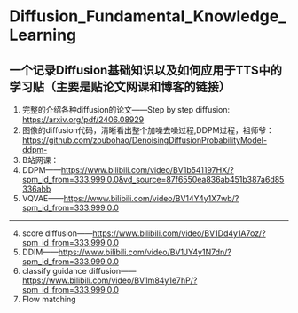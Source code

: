 # Diffusion_Fundamental_Knowledge_Learning
## 一个记录Diffusion基础知识以及如何应用于TTS中的学习贴（主要是贴论文网课和博客的链接）
1. 完整的介绍各种diffusion的论文——Step by step diffusion: https://arxiv.org/pdf/2406.08929
2. 图像的diffusion代码，清晰看出整个加噪去噪过程,DDPM过程，祖师爷：https://github.com/zoubohao/DenoisingDiffusionProbabilityModel-ddpm-
3. B站网课：
  1. DDPM——https://www.bilibili.com/video/BV1b541197HX/?spm_id_from=333.999.0.0&vd_source=87f6550ea836ab451b387a6d85336abb
  2. VQVAE——https://www.bilibili.com/video/BV14Y4y1X7wb/?spm_id_from=333.999.0.0
------------------------------------------------------------------------------------------------------
  4. score diffusion——https://www.bilibili.com/video/BV1Dd4y1A7oz/?spm_id_from=333.999.0.0
  5. DDIM——https://www.bilibili.com/video/BV1JY4y1N7dn/?spm_id_from=333.999.0.0
  6. classify guidance diffusion——https://www.bilibili.com/video/BV1m84y1e7hP/?spm_id_from=333.999.0.0
4. Flow matching
